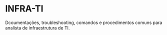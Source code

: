 # INFRA-TI
Dcoumentações, troubleshooting, comandos e procedimentos comuns para analista de infraestrutura de TI.
